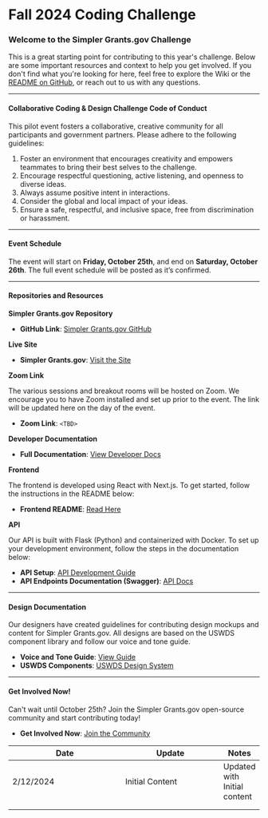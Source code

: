 # Fall 2024 Coding Challenge

### Welcome to the Simpler Grants.gov Challenge

This is a great starting point for contributing to this year's challenge. Below are some important resources and context to help you get involved. If you don't find what you're looking for here, feel free to explore the Wiki or the [README on GitHub](https://github.com/HHS/simpler-grants-gov/tree/main), or reach out to us with any questions.

***

#### Collaborative Coding & Design Challenge Code of Conduct

This pilot event fosters a collaborative, creative community for all participants and government partners. Please adhere to the following guidelines:

1. Foster an environment that encourages creativity and empowers teammates to bring their best selves to the challenge.
2. Encourage respectful questioning, active listening, and openness to diverse ideas.
3. Always assume positive intent in interactions.
4. Consider the global and local impact of your ideas.
5. Ensure a safe, respectful, and inclusive space, free from discrimination or harassment.

***

#### Event Schedule

The event will start on **Friday, October 25th**, and end on **Saturday, October 26th**. The full event schedule will be posted as it’s confirmed.

***

#### Repositories and Resources

**Simpler Grants.gov Repository**

* **GitHub Link**: [Simpler Grants.gov GitHub](https://github.com/HHS/simpler-grants-gov/tree/main)

**Live Site**

* **Simpler Grants.gov**: [Visit the Site](https://simpler.grants.gov/)

**Zoom Link**

The various sessions and breakout rooms will be hosted on Zoom. We encourage you to have Zoom installed and set up prior to the event. The link will be updated here on the day of the event.

* **Zoom Link**: `<TBD>`

**Developer Documentation**

* **Full Documentation**: [View Developer Docs](https://github.com/HHS/simpler-grants-gov/tree/main/documentation)

**Frontend**

The frontend is developed using React with Next.js. To get started, follow the instructions in the README below:

* **Frontend README**: [Read Here](../../../../frontend/)

**API**

Our API is built with Flask (Python) and containerized with Docker. To set up your development environment, follow the steps in the documentation below:

* **API Setup**: [API Development Guide](../../../api/development.md)
* **API Endpoints Documentation (Swagger)**: [API Docs](http://api-dev-1839587515.us-east-1.elb.amazonaws.com/docs)

***

#### Design Documentation

Our designers have created guidelines for contributing design mockups and content for Simpler Grants.gov. All designs are based on the USWDS component library and follow our voice and tone guide.

* **Voice and Tone Guide**: [View Guide](https://app.gitbook.com/o/cFcvhi6d0nlLyH2VzVgn/s/Pm7UEzeiS1tbLCV1SFRu/product/voice-and-tone-guide)
* **USWDS Components**: [USWDS Design System](https://designsystem.digital.gov/)

***

#### Get Involved Now!

Can't wait until October 25th? Join the Simpler Grants.gov open-source community and start contributing today!

* **Get Involved Now**: [Join the Community](https://app.gitbook.com/o/cFcvhi6d0nlLyH2VzVgn/s/Pm7UEzeiS1tbLCV1SFRu/collaborating/get-involved)

<table><thead><tr><th width="215">Date</th><th width="185">Update</th><th>Notes</th></tr></thead><tbody><tr><td>2/12/2024</td><td>Initial Content</td><td>Updated with Initial content</td></tr><tr><td></td><td></td><td></td></tr><tr><td></td><td></td><td></td></tr></tbody></table>

